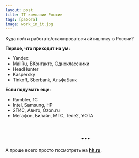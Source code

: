```yaml
---
layout: post 
title: IT компании России
tags: [работа]
image: work_in_it.jpg
---
```


Куда пойти работать/стажироваться айтишнику в России?

<!--excerpt-->

**Первое, что приходит на ум:**
* Yandex
* MailRu, ВКонтакте, Одноклассники
* HeadHunter
* Kaspersky
* Tinkoff, Sberbank, АльфаБанк

**Если подумать еще:**
* Rambler, 1С
* Intel, Samsung, HP
* 2ГИС, Авито, Ozon.ru
* Мегафон, Билайн, МТС, Теле2, YOTA

<h1 style="text-align: center;">...</h1>

<p class="message">
	А проще всего просто посмотреть на <a href="https://hh.ru" target="_blank"><b>hh.ru</b></a>.
</p>